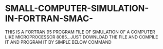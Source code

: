 # SMALL-COMPUTER-SIMULATION-IN-FORTRAN-SMAC-
THIS IS A FORTRAN 95 PROGRAM FILE OF SIMULATION OF A COMPUTER LIKE MICROPROCESSOR 8085...JUST DOWNLOAD THE FILE AND COMPILE IT AND PROGRAM IT BY SIMPLE  BELOW COMMAND
